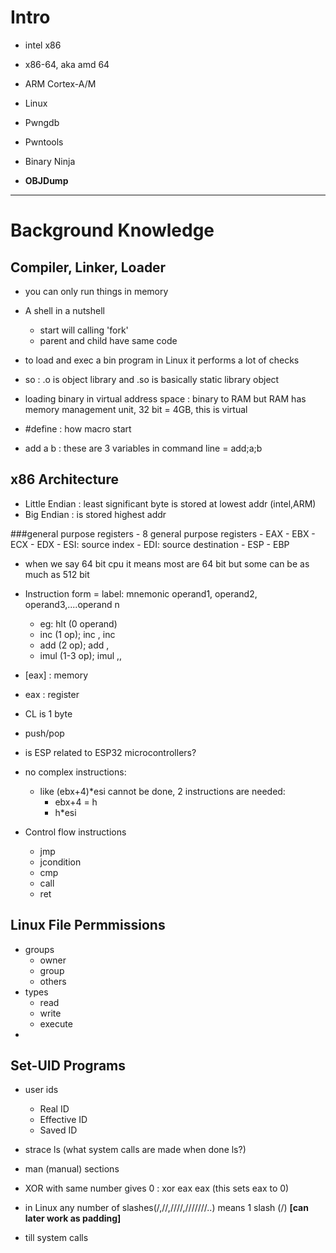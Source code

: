 # Intro

- intel x86
- x86-64, aka amd 64
- ARM Cortex-A/M
- Linux

- Pwngdb
- Pwntools
- Binary Ninja
- **OBJDump**

---

# Background Knowledge

## Compiler, Linker, Loader
- you can only run things in memory
- A shell in a nutshell
	- start will calling 'fork'
	- parent and child have same code
- to load and exec a bin program in Linux it performs a lot of checks
- so : .o is object library and .so is basically static library object
- loading binary in virtual address space : binary to RAM but RAM has memory management unit,  32 bit = 4GB, this is virtual  

- #define : how macro start
- add a b : these are 3 variables in command line = add;a;b

## x86 Architecture
- Little Endian : least significant byte is stored at lowest addr (intel,ARM)
- Big Endian : is stored highest addr

###general purpose registers
	- 8 general purpose registers
		- EAX
		- EBX
		- ECX
		- EDX
		- ESI: source index
		- EDI: source destination
	- ESP
	- EBP
- when we say 64 bit cpu it means most are 64 bit but some can be as much as 512 bit

- Instruction form = label: mnemonic operand1, operand2, operand3,....operand n
	- eg: hlt (0 operand)
	- inc (1 op); inc <reg>, inc <mem>
	- add (2 op); add <reg>,<reg>
	- imul (1-3 op); imul <reg32>,<reg32>,<con>
- [eax] : memory
- eax : register
- CL is 1 byte
- push/pop
- is ESP related to ESP32 microcontrollers?
- no complex instructions:
	- like (ebx+4)*esi cannot be done, 2 instructions are needed:
		- ebx+4 = h
		- h*esi
- Control flow instructions
	- jmp
	- jcondition
	- cmp
	- call
	- ret

## Linux File Permmissions
- groups	
	- owner
	- group
	- others
- types
	- read
	- write
	- execute
- 

## Set-UID Programs
- user ids
	- Real ID
	- Effective ID
	- Saved ID

- strace ls (what system calls are made when done ls?)
- man (manual) sections
- XOR with same number gives 0 : xor eax eax (this sets eax to 0)
- in Linux any number of slashes(/,//,////,///////..) means 1 slash (/) **[can later work as padding]**
- till system calls